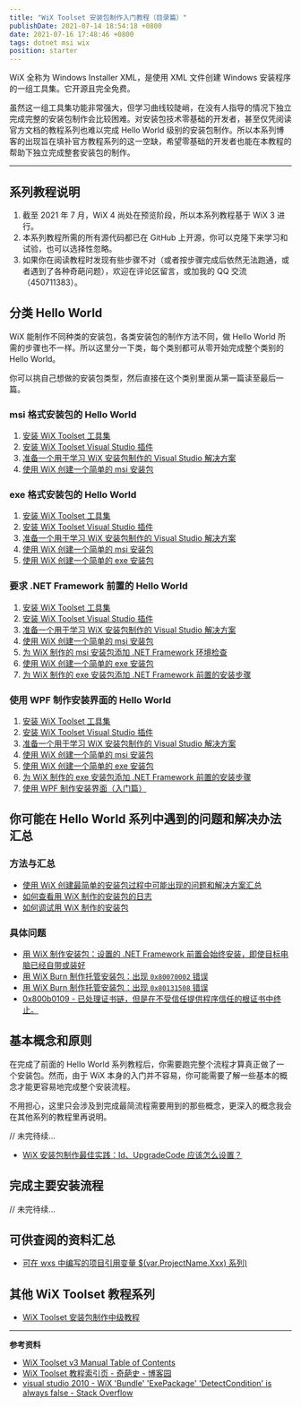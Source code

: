 ```yaml
---
title: "WiX Toolset 安装包制作入门教程（目录篇）"
publishDate: 2021-07-14 18:54:18 +0800
date: 2021-07-16 17:48:46 +0800
tags: dotnet msi wix
position: starter
---
```


WiX 全称为 Windows Installer XML，是使用 XML 文件创建 Windows 安装程序的一组工具集。它开源且完全免费。

虽然这一组工具集功能非常强大，但学习曲线较陡峭，在没有人指导的情况下独立完成完整的安装包制作会比较困难。对安装包技术零基础的开发者，甚至仅凭阅读官方文档的教程系列也难以完成 Hello World 级别的安装包制作。所以本系列博客的出现旨在填补官方教程系列的这一空缺，希望零基础的开发者也能在本教程的帮助下独立完成整套安装包的制作。

---

<div id="toc"></div>

## 系列教程说明

1. 截至 2021 年 7 月，WiX 4 尚处在预览阶段，所以本系列教程基于 WiX 3 进行。
2. 本系列教程所需的所有源代码都已在 GitHub 上开源，你可以克隆下来学习和试验，也可以选择性忽略。
3. 如果你在阅读教程时发现有些步骤不对（或者按步骤完成后依然无法跑通，或者遇到了各种奇葩问题），欢迎在评论区留言，或加我的 QQ 交流（450711383）。

## 分类 Hello World

WiX 能制作不同种类的安装包，各类安装包的制作方法不同，做 Hello World 所需的步骤也不一样。所以这里分一下类，每个类别都可从零开始完成整个类别的 Hello World。

你可以挑自己想做的安装包类型，然后直接在这个类别里面从第一篇读至最后一篇。

### msi 格式安装包的 Hello World

1. [安装 WiX Toolset 工具集](/post/getting-started-with-wix-toolset-installing-build-tools)
1. [安装 WiX Toolset Visual Studio 插件](/post/getting-started-with-wix-toolset-installing-visual-studio-extensions)
1. [准备一个用于学习 WiX 安装包制作的 Visual Studio 解决方案](/post/getting-started-with-wix-toolset-create-a-new-learning-vs-solution)
1. [使用 WiX 创建一个简单的 msi 安装包](/post/getting-started-with-wix-toolset-msi-hello-world)

### exe 格式安装包的 Hello World

1. [安装 WiX Toolset 工具集](/post/getting-started-with-wix-toolset-installing-build-tools)
1. [安装 WiX Toolset Visual Studio 插件](/post/getting-started-with-wix-toolset-installing-visual-studio-extensions)
1. [准备一个用于学习 WiX 安装包制作的 Visual Studio 解决方案](/post/getting-started-with-wix-toolset-create-a-new-learning-vs-solution)
1. [使用 WiX 创建一个简单的 msi 安装包](/post/getting-started-with-wix-toolset-msi-hello-world)
1. [使用 WiX 创建一个简单的 exe 安装包](/post/getting-started-with-wix-toolset-exe-hello-world)

### 要求 .NET Framework 前置的 Hello World

1. [安装 WiX Toolset 工具集](/post/getting-started-with-wix-toolset-installing-build-tools)
1. [安装 WiX Toolset Visual Studio 插件](/post/getting-started-with-wix-toolset-installing-visual-studio-extensions)
1. [准备一个用于学习 WiX 安装包制作的 Visual Studio 解决方案](/post/getting-started-with-wix-toolset-create-a-new-learning-vs-solution)
1. [使用 WiX 创建一个简单的 msi 安装包](/post/getting-started-with-wix-toolset-msi-hello-world)
1. [为 WiX 制作的 msi 安装包添加 .NET Framework 环境检查](/post/getting-started-with-wix-toolset-msi-detect-net-framework)
1. [使用 WiX 创建一个简单的 exe 安装包](/post/getting-started-with-wix-toolset-exe-hello-world)
1. [为 WiX 制作的 exe 安装包添加 .NET Framework 前置的安装步骤](/post/getting-started-with-wix-toolset-bundle-detect-and-install-net-framework)

### 使用 WPF 制作安装界面的 Hello World

1. [安装 WiX Toolset 工具集](/post/getting-started-with-wix-toolset-installing-build-tools)
1. [安装 WiX Toolset Visual Studio 插件](/post/getting-started-with-wix-toolset-installing-visual-studio-extensions)
1. [准备一个用于学习 WiX 安装包制作的 Visual Studio 解决方案](/post/getting-started-with-wix-toolset-create-a-new-learning-vs-solution)
1. [使用 WiX 创建一个简单的 msi 安装包](/post/getting-started-with-wix-toolset-msi-hello-world)
1. [使用 WiX 创建一个简单的 exe 安装包](/post/getting-started-with-wix-toolset-exe-hello-world)
1. [为 WiX 制作的 exe 安装包添加 .NET Framework 前置的安装步骤](/post/getting-started-with-wix-toolset-bundle-detect-and-install-net-framework)
1. [使用 WPF 制作安装界面（入门篇）](/post/getting-started-with-wix-toolset-create-a-wpf-installer-ui)

## 你可能在 Hello World 系列中遇到的问题和解决办法汇总

### 方法与汇总

- [使用 WiX 创建最简单的安装包过程中可能出现的问题和解决方案汇总](/post/getting-started-with-wix-toolset-the-pit-you-might-step-on)
- [如何查看用 WiX 制作的安装包的日志](/post/how-to-view-wix-burn-installer-logs)
- [如何调试用 WiX 制作的安装包](/post/how-to-debug-wix-burn-installer)

### 具体问题

- [用 WiX 制作安装包：设置的 .NET Framework 前置会始终安装，即使目标电脑已经自带或装好](/post/wix-burn-always-install-netfx-even-if-already-installed)
- [用 WiX Burn 制作托管安装包：出现 `0x80070002` 错误](/post/wix-managed-bootstrapper-application-error-80070002)
- [用 WiX Burn 制作托管安装包：出现 `0x80131508` 错误](/post/wix-managed-bootstrapper-application-error-80131508)
- [0x800b0109 - 已处理证书链，但是在不受信任提供程序信任的根证书中终止。](/post/terminated-in-a-root-certificate-which-is-not-trusted)

## 基本概念和原则

在完成了前面的 Hello World 系列教程后，你需要跑完整个流程才算真正做了一个安装包。然而，由于 WiX 本身的入门并不容易，你可能需要了解一些基本的概念才能更容易地完成整个安装流程。

不用担心，这里只会涉及到完成最简流程需要用到的那些概念，更深入的概念我会在其他系列的教程里再说明。

// 未完待续...

- [WiX 安装包制作最佳实践：Id、UpgradeCode 应该怎么设置？](/post/windows-installer-using-wix-best-practice-product-id-and-upgrade-code)

## 完成主要安装流程

// 未完待续...


## 可供查阅的资料汇总

- [可在 wxs 中编写的项目引用变量 $(var.ProjectName.Xxx) 系列)]()

## 其他 WiX Toolset 教程系列

- [WiX Toolset 安装包制作中级教程]()

---

**参考资料**

- [WiX Toolset v3 Manual Table of Contents](https://wixtoolset.org/documentation/manual/v3/)
- [WiX Toolset 教程索引页 - 奇葩史 - 博客园](https://www.cnblogs.com/huaxia283611/p/WiX-ToolsetIndex.html)
- [visual studio 2010 - WiX 'Bundle' 'ExePackage' 'DetectCondition' is always false - Stack Overflow](https://stackoverflow.com/questions/14863905/wix-bundle-exepackage-detectcondition-is-always-false)
